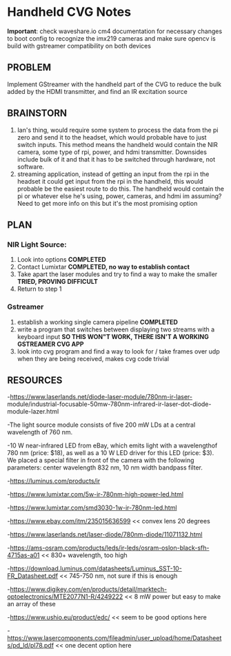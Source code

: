 # Handheld CVG Notes

**Important**: check waveshare.io cm4 documentation for necessary changes to boot config to recognize the imx219 cameras and make sure opencv is build with gstreamer compatibility on both devices

## PROBLEM

Implement GStreamer with the handheld part of the CVG to reduce the bulk added by the HDMI transmitter, and find an IR excitation source

## BRAINSTORN

1. Ian's thing, would require some system to process the data from the pi 
	zero and send it to the headset, which would probable have to just switch 
	inputs. This method means the handheld would contain the NIR camera, some 
	type of rpi, power, and hdmi transmitter. Downsides include bulk of it and
	that it has to be switched through hardware, not software.
2. streaming application, instead of getting an input from the rpi 
	in the headset it could get input from the rpi in the handheld, this would 
	probable be the easiest route to do this. The handheld would contain the pi
	or whatever else he's using, power, cameras, and hdmi im assuming? Need to 
	get more info on this but it's the most promising option

## PLAN

### NIR Light Source:
1. Look into options **COMPLETED**
2. Contact Lumixtar **COMPLETED, no way to establish contact**
3. Take apart the laser modules and try to find a way to make the smaller **TRIED, PROVING DIFFICULT**
4. Return to step 1

### Gstreamer
1. establish a working single camera pipeline **COMPLETED**
2. write a program that switches between displaying two streams with a keyboard input **SO THIS WON"T WORK, THERE ISN'T A WORKING GSTREAMER CVG APP**
3. look into cvg program and find a way to look for / take frames over udp when they are being received, makes cvg code trivial

## RESOURCES
-https://www.laserlands.net/diode-laser-module/780nm-ir-laser-
			module/industrial-focusable-50mw-780nm-infrared-ir-laser-dot-diode-
			module-lazer.html
   
-The light source module consists of five 200 mW LDs at a central 
			wavelength of 760 nm.
   
-10 W near-infrared LED from eBay, which emits light with a wavelengthof 
			780 nm (price: $18), as well as a 10 W LED driver for this LED 
			(price: $3). We placed a special filter in front of the camera with 
			the following parameters: center wavelength 832 nm, 10 nm width 
			bandpass filter.
   
-https://luminus.com/products/ir

-https://www.lumixtar.com/5w-ir-780nm-high-power-led.html

-https://www.lumixtar.com/smd3030-1w-ir-780nm-led.html

-https://www.ebay.com/itm/235015636599 << convex lens 20 degrees

-https://www.laserlands.net/laser-diode/780nm-diode/11071132.html

-https://ams-osram.com/products/leds/ir-leds/osram-oslon-black-sfh-4715as-a01 << 830+ wavelength, too high

-https://download.luminus.com/datasheets/Luminus_SST-10-FR_Datasheet.pdf << 745-750 nm, not sure if this is enough

-https://www.digikey.com/en/products/detail/marktech-optoelectronics/MTE2077N1-R/4249222 << 8 mW power but easy to make an array of these

-https://www.ushio.eu/product/edc/ << seem to be good options here

-https://www.lasercomponents.com/fileadmin/user_upload/home/Datasheets/pd_ld/pl78.pdf << one decent option here
